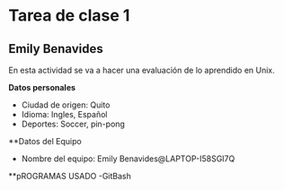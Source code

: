 # Tarea de clase 1

## Emily Benavides
En esta actividad se va a  hacer una evaluación de lo aprendido en Unix.

**Datos personales**
- Ciudad de origen: Quito
- Idioma: Ingles, Español
- Deportes: Soccer, pin-pong

**Datos del Equipo
- Nombre del equipo: Emily Benavides@LAPTOP-I58SGI7Q 

**pROGRAMAS USADO
-GitBash
